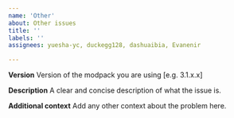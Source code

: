 ```yaml
---
name: 'Other'
about: Other issues
title: ''
labels: ''
assignees: yuesha-yc, duckegg128, dashuaibia, Evanenir

---
```


**Version**
Version of the modpack you are using [e.g. 3.1.x.x]

**Description**
A clear and concise description of what the issue is.

**Additional context**
Add any other context about the problem here.
